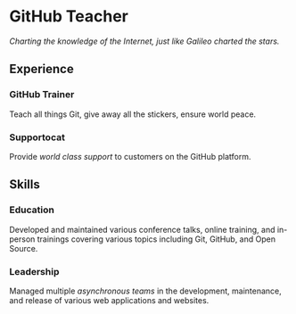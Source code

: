 # GitHub Teacher

_Charting the knowledge of the Internet, just like Galileo charted the stars._

## Experience

### GitHub Trainer

Teach all things Git, give away all the stickers, ensure world peace.

### Supportocat

Provide _world class support_ to customers on the GitHub platform.

## Skills

### Education

Developed and maintained various conference talks, online training, and in-person trainings covering various topics including Git, GitHub, and Open Source.

### Leadership

Managed multiple _asynchronous teams_ in the development, maintenance, and release of various web applications and websites.

